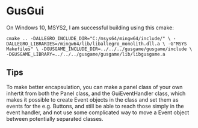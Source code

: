 
# GusGui

On Windows 10, MSYS2, I am successful building using this cmake:

``cmake .. -DALLEGRO_INCLUDE_DIR="C:/msys64/mingw64/include/" \
-DALLEGRO_LIBRARIES=/mingw64/lib/liballegro_monolith.dll.a \
-G"MSYS Makefiles" \
-DGUSGAME_INCLUDE_DIR=../../../gusgame/gusgame/include \
-DGUSGAME_LIBRARY=../../../gusgame/gusgame/lib/libgusgame.a``



## Tips

To make better encapsulation, you can make a panel class of your own inhertit
from both the Panel class, and the GuiEventHandler class, which makes it
possible to create Event objects in the class and set them as events for the
e.g. Buttons, and still be able to reach those simply in the event handler, and
not use some complicated way to move a Event object between potentially
separated classes.
